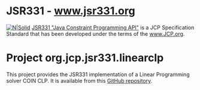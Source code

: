 # JSR331 - www.jsr331.org    
[![N|Solid](https://jsr331.files.wordpress.com/2013/05/jcp.jpg)](http://jcp.org/en/jsr/detail?id=331)
[JSR331 "Java Constraint Programming API"](http://jsr331.org) is a JCP Specification Standard that has been developed under the terms of the www.JCP.org. 

# Project org.jcp.jsr331.linearclp
This project provides the JSR331 implementation of a Linear Programming solver COIN CLP. It is available from this  [GitHub repository](https://github.com/OpenRulesSupport/jsr331/tree/master/org.jcp.jsr331.linear.clp). 





